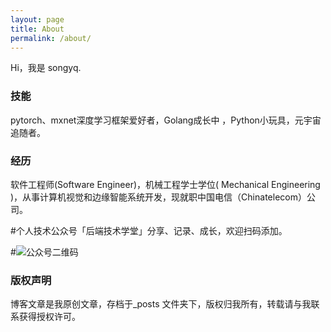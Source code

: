 ```yaml
---
layout: page
title: About
permalink: /about/
---
```


Hi，我是 songyq.

### 技能

pytorch、mxnet深度学习框架爱好者，Golang成长中 ，Python小玩具，元宇宙追随者。

### 经历

软件工程师(Software Engineer)，机械工程学士学位( Mechanical Engineering )，从事计算机视觉和边缘智能系统开发，现就职中国电信（Chinatelecom）公司。

#个人技术公众号「后端技术学堂」分享、记录、成长，欢迎扫码添加。

#![公众号二维码](https://upload-images.jianshu.io/upload_images/7842464-15f939ec039690f6.png?imageMogr2/auto-#orient/strip%7CimageView2/2/w/1240)



### 版权声明

博客文章是我原创文章，存档于_posts 文件夹下，版权归我所有，转载请与我联系获得授权许可。

